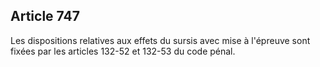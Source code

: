 Article 747
----
Les dispositions relatives aux effets du sursis avec mise à l'épreuve sont
fixées par les articles 132-52 et 132-53 du code pénal.
